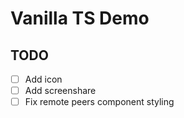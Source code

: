 # Vanilla TS Demo

## TODO
- [ ] Add icon
- [ ] Add screenshare
- [ ] Fix remote peers component styling